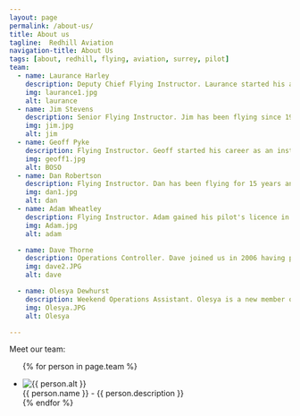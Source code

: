 ```yaml
---
layout: page
permalink: /about-us/
title: About us
tagline:  Redhill Aviation
navigation-title: About Us
tags: [about, redhill, flying, aviation, surrey, pilot]
team:
  - name: Laurance Harley
    description: Deputy Chief Flying Instructor. Laurance started his aviation career aged just 14 on gliders, going solo aged 16 with the Air Cadets. He now holds a CPL/IR & MEP. Laurance instructs PPL, Night, IMC and CPL and is also an examiner. When not flying, he finds time to work as a full time Air Traffic Controller at Gatwick Airport!
    img: laurance1.jpg
    alt: laurance
  - name: Jim Stevens
    description: Senior Flying Instructor. Jim has been flying since 1974 and instructing since 1978. Jim has a CPL/IR(R) and around 10,000 hours. He is a flight examiner, ground examiner and radio telephony instructor. Jim instructs PPL, Night and IMC.
    img: jim.jpg
    alt: jim
  - name: Geoff Pyke
    description: Flying Instructor. Geoff started his career as an instructor, has flown all the classic jets including the 747 and has now returned to instructing. He offers his vast knowledge on a part-time basis.
    img: geoff1.jpg
    alt: BOSO
  - name: Dan Robertson
    description: Flying Instructor. Dan has been flying for 15 years and works at weekends. He holds a CPL/IR and has aided many people to acheive their PPL.
    img: dan1.jpg
    alt: dan
  - name: Adam Wheatley
    description: Flying Instructor. Adam gained his pilot's licence in 1987 and holds a CPL/IR ME. Adam has over 2,000 hours and is available at weekends to assist students along the road to their PPL.
    img: Adam.jpg
    alt: adam

  - name: Dave Thorne
    description: Operations Controller. Dave joined us in 2006 having previously worked as a manager at the Post Office. You will find him very knowledgeable, helpful and ready to answer any queries you may have.
    img: dave2.JPG
    alt: dave

  - name: Olesya Dewhurst
    description: Weekend Operations Assistant. Olesya is a new member of our team and works at weekends. For any bookings or questions, just ask!
    img: Olesya.JPG
    alt: Olesya

---
```


<div class="meet-the-team">
<div>Meet our team:</div>
<ul>

{% for person in page.team %}
<li>
<div class="team-member team-{% cycle 'left', 'right' %}">
<div class="team-img">
<img src="{{ site.url }}/images/{{ person.img }}" alt="{{ person.alt }}"/>
</div>
<div class="team-description">{{ person.name }} - {{ person.description }}</div>
</div>
</li>
{% endfor %}
</ul>
</div>

